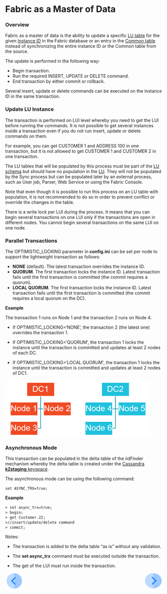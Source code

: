 # Fabric as a Master of Data

### Overview

Fabric as a master of data is the ability to update a specific  [LU table](/articles/06_LU_tables/01_LU_tables_overview.md) for the given [Instance ID](/articles/01_fabric_overview/02_fabric_glossary.md#instance-id) in the Fabric database or an entry in the [Common table](/articles/22_commonDB/01_fabric_commonDB_overview.md) instead of synchronizing the entire instance ID or the Common table from the source. 

The update is performed in the following way:

* Begin transaction.
* Run the required INSERT, UPDATE or DELETE command.
* End transaction by either commit or rollback.

Several insert, update or delete commands can be executed on the instance ID in the same transaction.

### Update LU Instance

The transaction is performed on LUI level whereby you need to get the LUI before running the commands. It is not possible to get several instances inside a transaction even if you do not run insert, update or delete commands on them.

For example, you can get CUSTOMER 1 and ADDRESS 100 in one transaction, but it is not allowed to get CUSTOMER 1 and CUSTOMER 2 in one transaction.

The LU tables that will be populated by this process must be part of the [LU schema](/articles/03_logical_units/03_LU_schema_window.md)  but should have no population in the [LU](/articles/03_logical_units/01_LU_overview.md). They will not be populated by the Sync process but can be populated later by an external process, such as User job, Parser, Web Service or using the Fabric Console.

Note that even though it is possible to run this process on an LU table with population, it is not recommended to do so in order to prevent conflict or override the changes in the table. 

There is a write lock per LUI during the process. It means that you can begin several transactions on one LUI only if the transactions are open in different nodes. You cannot begin several transactions on the same LUI on one node. 

### Parallel Transactions

The OPTIMISTIC_LOCKING parameter in **config.ini** can be set per node to support the lightweight transaction as follows:

- **NONE** (default). The latest transaction overrides the instance ID.
- **QUORUM**. The first transaction locks the instance ID. Latest transaction fails until the first transaction is committed (the commit requires a quorum).
- **LOCAL QUORUM**. The first transaction locks the instance ID. Latest transaction fails until the first transaction is committed (the commit requires a local quorum on the DC).

**Example**

The transaction 1 runs on Node 1 and the transaction 2 runs on Node 4.

* If OPTIMISTIC_LOCKING=‘NONE’, the transaction 2 (the latest one) overrides the transaction 1.

* If OPTIMISTIC_LOCKING=‘QUORUM’,  the transaction 1 locks the instance until the transaction is committed and updates at least 2 nodes of each DC.

* If OPTIMISTIC_LOCKING=‘LOCAL QUORUM', the transaction 1 locks the instance until the transaction is committed and updates at least 2 nodes of DC1.

<img src="images/23_02_1.PNG" alt="image" style="zoom: 67%;" />

### Asynchronous Mode

This transaction can be populated in the delta table of the iidFinder mechanism whereby the delta table is created under the [Cassandra **k2staging** keyspace](/articles/02_fabric_architecture/06_cassandra_keyspaces_for_fabric.md). 

The asynchronous mode can be using the following command:

~~~
set ASYNC_TRX=true;
~~~

**Example**

~~~
> set async_trx=true;
> begin;
> get Customer.22;
>//insert/update/delete command
> commit;
~~~

Notes:

* The transaction is added to the delta table “as is” without any validation.

* The **set async_trx** command must be executed outside the transaction.

* The get of the LUI must run inside the transaction.



[![Previous](/articles/images/Previous.png)](01_fabric_transactions_overview.md)[<img align="right" width="60" height="54" src="/articles/images/Next.png">](03_update_lui_code_examples.md)

